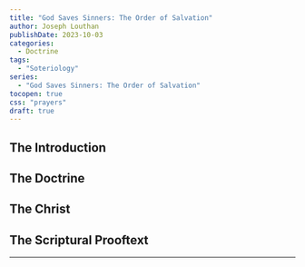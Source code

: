 ```yaml
---
title: "God Saves Sinners: The Order of Salvation"
author: Joseph Louthan
publishDate: 2023-10-03
categories:
  - Doctrine
tags:
  - "Soteriology"
series:
  - "God Saves Sinners: The Order of Salvation"
tocopen: true
css: "prayers"
draft: true
---
```

## The Introduction

## The Doctrine

## The Christ

## The Scriptural Prooftext

---
